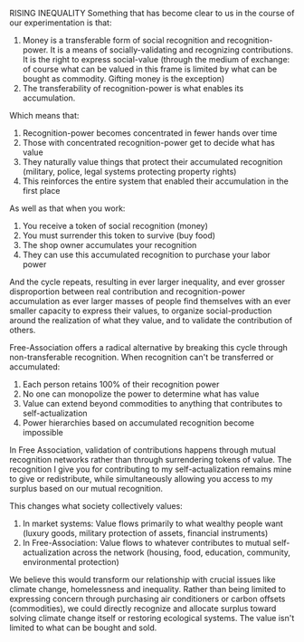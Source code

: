 RISING INEQUALITY
Something that has become clear to us in the course of our experimentation is that:
1. Money is a transferable form of social recognition and recognition-power.
It is a means of socially-validating and recognizing contributions.
It is the right to express social-value (through the medium of exchange: of course what can be valued in this frame is limited by what can be bought as commodity. Gifting money is the exception)
2. The transferability of recognition-power is what enables its accumulation. 

Which means that:
1. Recognition-power becomes concentrated in fewer hands over time
2. Those with concentrated recognition-power get to decide what has value
3. They naturally value things that protect their accumulated recognition (military, police, legal systems protecting property rights)
4. This reinforces the entire system that enabled their accumulation in the first place

As well as that when you work:
1. You receive a token of social recognition (money)
2. You must surrender this token to survive (buy food)
3. The shop owner accumulates your recognition
4. They can use this accumulated recognition to purchase your labor power

And the cycle repeats, resulting in ever larger inequality, and ever grosser disproportion between real contribution and recognition-power accumulation as ever larger masses of people find themselves with an ever smaller capacity to express their values, to organize social-production around the realization of what they value, and to validate the contribution of others.

Free-Association offers a radical alternative by breaking this cycle through non-transferable recognition. When recognition can't be transferred or accumulated:
1. Each person retains 100% of their recognition power
2. No one can monopolize the power to determine what has value
3. Value can extend beyond commodities to anything that contributes to self-actualization
4. Power hierarchies based on accumulated recognition become impossible

In Free Association, validation of contributions happens through mutual recognition networks rather than through surrendering tokens of value. The recognition I give you for contributing to my self-actualization remains mine to give or redistribute, while simultaneously allowing you access to my surplus based on our mutual recognition.

This changes what society collectively values:
1. In market systems: Value flows primarily to what wealthy people want (luxury goods, military protection of assets, financial instruments)
2. In Free-Association: Value flows to whatever contributes to mutual self-actualization across the network (housing, food, education, community, environmental protection)

We believe this would transform our relationship with crucial issues like climate change, homelessness and inequality. Rather than being limited to expressing concern through purchasing air conditioners or carbon offsets (commodities), we could directly recognize and allocate surplus toward solving climate change itself or restoring ecological systems. The value isn't limited to what can be bought and sold.
